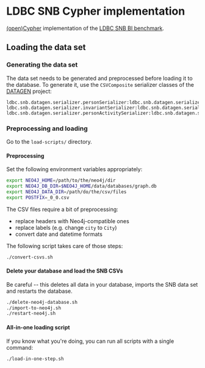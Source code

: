 # LDBC SNB Cypher implementation

[(open)Cypher](http://www.opencypher.org/) implementation of the [LDBC SNB BI benchmark](https://github.com/ldbc/ldbc_snb_docs).

## Loading the data set

### Generating the data set

The data set needs to be generated and preprocessed before loading it to the database. To generate it, use the `CSVComposite` serializer classes of the [DATAGEN](https://github.com/ldbc/ldbc_snb_datagen/) project:

```
ldbc.snb.datagen.serializer.personSerializer:ldbc.snb.datagen.serializer.snb.interactive.CSVCompositePersonSerializer
ldbc.snb.datagen.serializer.invariantSerializer:ldbc.snb.datagen.serializer.snb.interactive.CSVCompositeInvariantSerializer
ldbc.snb.datagen.serializer.personActivitySerializer:ldbc.snb.datagen.serializer.snb.interactive.CSVCompositePersonActivitySerializer
```

### Preprocessing and loading

Go to the `load-scripts/` directory.

#### Preprocessing

Set the following environment variables appropriately:

```bash
export NEO4J_HOME=/path/to/the/neo4j/dir
export NEO4J_DB_DIR=$NEO4J_HOME/data/databases/graph.db
export NEO4J_DATA_DIR=/path/do/the/csv/files
export POSTFIX=_0_0.csv
```

The CSV files require a bit of preprocessing:

* replace headers with Neo4j-compatible ones
* replace labels (e.g. change `city` to `City`)
* convert date and datetime formats

The following script takes care of those steps:

```bash
./convert-csvs.sh
```

#### Delete your database and load the SNB CSVs

Be careful -- this deletes all data in your database, imports the SNB data set and restarts the database.

```bash
./delete-neo4j-database.sh
./import-to-neo4j.sh
./restart-neo4j.sh
```

#### All-in-one loading script

If you know what you're doing, you can run all scripts with a single command:

```bash
./load-in-one-step.sh
```
